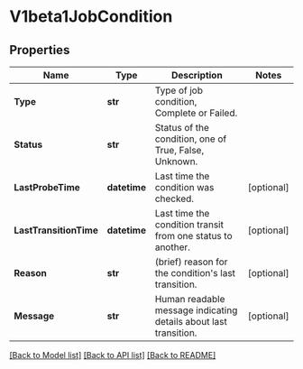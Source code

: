 # V1beta1JobCondition

## Properties
Name | Type | Description | Notes
------------ | ------------- | ------------- | -------------
**Type** | **str** | Type of job condition, Complete or Failed. | 
**Status** | **str** | Status of the condition, one of True, False, Unknown. | 
**LastProbeTime** | **datetime** | Last time the condition was checked. | [optional] 
**LastTransitionTime** | **datetime** | Last time the condition transit from one status to another. | [optional] 
**Reason** | **str** | (brief) reason for the condition&#39;s last transition. | [optional] 
**Message** | **str** | Human readable message indicating details about last transition. | [optional] 

[[Back to Model list]](../README.md#documentation-for-models) [[Back to API list]](../README.md#documentation-for-api-endpoints) [[Back to README]](../README.md)


